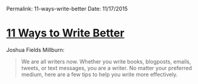 Permalink: 11-ways-write-better
Date: 11/17/2015


# [11 Ways to Write Better](http://www.theminimalists.com/eleven/)

Joshua Fields Millburn:

> We are all writers now. Whether you write books, blogposts, emails, tweets, or text messages, you are a writer. No matter your preferred medium, here are a few tips to help you write more effectively.
